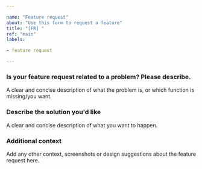 ```yaml
---

name: "Feature request"
about: "Use this form to request a feature"
title: "[FR] "
ref: "main"
labels:

- feature request

---
```


### Is your feature request related to a problem? Please describe.
A clear and concise description of what the problem is, or which function is missing/you want.

### Describe the solution you'd like
A clear and concise description of what you want to happen.

### Additional context
Add any other context, screenshots or design suggestions about the feature request here.
